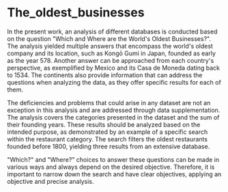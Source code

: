 # The_oldest_businesses

In the present work, an analysis of different databases is conducted based on the question "Which and Where are the World's Oldest Businesses?". The analysis yielded multiple answers that encompass the world's oldest company and its location, such as Kongō Gumi in Japan, founded as early as the year 578. Another answer can be approached from each country's perspective, as exemplified by Mexico and its Casa de Moneda dating back to 1534. The continents also provide information that can address the questions when analyzing the data, as they offer specific results for each of them.

The deficiencies and problems that could arise in any dataset are not an exception in this analysis and are addressed through data supplementation. The analysis covers the categories presented in the dataset and the sum of their founding years. These results should be analyzed based on the intended purpose, as demonstrated by an example of a specific search within the restaurant category. The search filters the oldest restaurants founded before 1800, yielding three results from an extensive database.

"Which?" and "Where?" choices to answer these questions can be made in various ways and always depend on the desired objective. Therefore, it is important to narrow down the search and have clear objectives, applying an objective and precise analysis.
